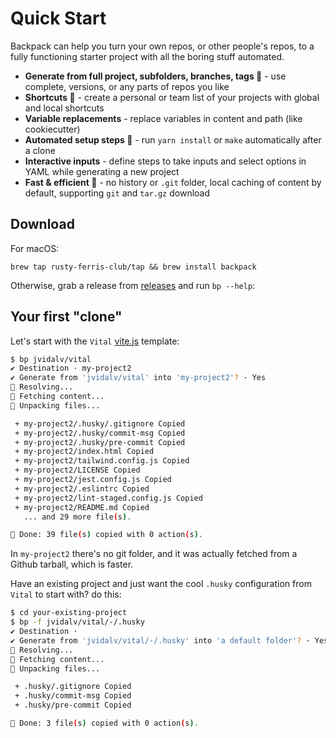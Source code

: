 # Quick Start

Backpack can help you turn your own repos, or other people's repos, to a fully functioning starter project with all the boring stuff automated.




* **Generate from full project, subfolders, branches, tags :stars:** - use complete, versions, or any parts of repos you like
* **Shortcuts :rocket:** - create a personal or team  list of your projects with global and local shortcuts
* **Variable replacements** - replace variables in content and path (like cookiecutter)     
* **Automated setup steps :robot:** - run `yarn install` or `make` automatically after a clone
* **Interactive inputs** - define steps to take inputs and select options in YAML while generating a new project
*  **Fast & efficient :running:** - no history or `.git` folder, local caching of content by default, supporting `git` and `tar.gz` download

## Download

For macOS:

```
brew tap rusty-ferris-club/tap && brew install backpack
```

Otherwise, grab a release from [releases](https://github.com/rusty-ferris-club/backpack/releases) and run `bp --help`:

## Your first "clone"

Let's start with the `Vital` [vite.js](https://vitejs.dev/) template:

```bash
$ bp jvidalv/vital
✔ Destination · my-project2
✔ Generate from 'jvidalv/vital' into 'my-project2'? · Yes
🔮 Resolving...
🚚 Fetching content...
🎒 Unpacking files...

 + my-project2/.husky/.gitignore Copied
 + my-project2/.husky/commit-msg Copied
 + my-project2/.husky/pre-commit Copied
 + my-project2/index.html Copied
 + my-project2/tailwind.config.js Copied
 + my-project2/LICENSE Copied
 + my-project2/jest.config.js Copied
 + my-project2/.eslintrc Copied
 + my-project2/lint-staged.config.js Copied
 + my-project2/README.md Copied
   ... and 29 more file(s).

🎉 Done: 39 file(s) copied with 0 action(s).
```

In `my-project2` there's no git folder, and it was actually fetched from a Github tarball, which is faster.

Have an existing project and just want the cool `.husky` configuration from `Vital` to start with? do this:

```bash
$ cd your-existing-project
$ bp -f jvidalv/vital/-/.husky
✔ Destination ·
✔ Generate from 'jvidalv/vital/-/.husky' into 'a default folder'? · Yes
🔮 Resolving...
🚚 Fetching content...
🎒 Unpacking files...

 + .husky/.gitignore Copied
 + .husky/commit-msg Copied
 + .husky/pre-commit Copied

🎉 Done: 3 file(s) copied with 0 action(s).
```
